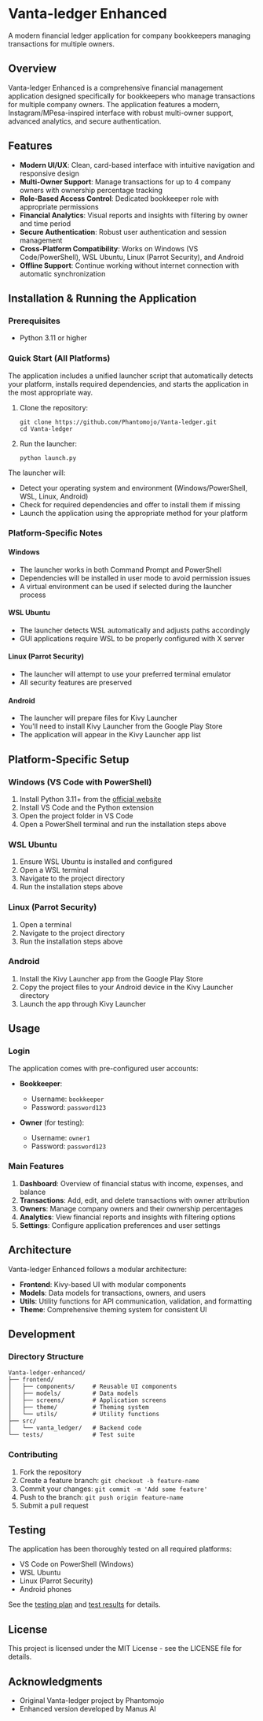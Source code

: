 # Vanta-ledger Enhanced

A modern financial ledger application for company bookkeepers managing transactions for multiple owners.

## Overview

Vanta-ledger Enhanced is a comprehensive financial management application designed specifically for bookkeepers who manage transactions for multiple company owners. The application features a modern, Instagram/MPesa-inspired interface with robust multi-owner support, advanced analytics, and secure authentication.

## Features

- **Modern UI/UX**: Clean, card-based interface with intuitive navigation and responsive design
- **Multi-Owner Support**: Manage transactions for up to 4 company owners with ownership percentage tracking
- **Role-Based Access Control**: Dedicated bookkeeper role with appropriate permissions
- **Financial Analytics**: Visual reports and insights with filtering by owner and time period
- **Secure Authentication**: Robust user authentication and session management
- **Cross-Platform Compatibility**: Works on Windows (VS Code/PowerShell), WSL Ubuntu, Linux (Parrot Security), and Android
- **Offline Support**: Continue working without internet connection with automatic synchronization

## Installation & Running the Application

### Prerequisites

- Python 3.11 or higher

### Quick Start (All Platforms)

The application includes a unified launcher script that automatically detects your platform, installs required dependencies, and starts the application in the most appropriate way.

1. Clone the repository:
   ```
   git clone https://github.com/Phantomojo/Vanta-ledger.git
   cd Vanta-ledger
   ```

2. Run the launcher:
   ```
   python launch.py
   ```

The launcher will:
- Detect your operating system and environment (Windows/PowerShell, WSL, Linux, Android)
- Check for required dependencies and offer to install them if missing
- Launch the application using the appropriate method for your platform

### Platform-Specific Notes

#### Windows
- The launcher works in both Command Prompt and PowerShell
- Dependencies will be installed in user mode to avoid permission issues
- A virtual environment can be used if selected during the launcher process

#### WSL Ubuntu
- The launcher detects WSL automatically and adjusts paths accordingly
- GUI applications require WSL to be properly configured with X server

#### Linux (Parrot Security)
- The launcher will attempt to use your preferred terminal emulator
- All security features are preserved

#### Android
- The launcher will prepare files for Kivy Launcher
- You'll need to install Kivy Launcher from the Google Play Store
- The application will appear in the Kivy Launcher app list

## Platform-Specific Setup

### Windows (VS Code with PowerShell)

1. Install Python 3.11+ from the [official website](https://www.python.org/downloads/)
2. Install VS Code and the Python extension
3. Open the project folder in VS Code
4. Open a PowerShell terminal and run the installation steps above

### WSL Ubuntu

1. Ensure WSL Ubuntu is installed and configured
2. Open a WSL terminal
3. Navigate to the project directory
4. Run the installation steps above

### Linux (Parrot Security)

1. Open a terminal
2. Navigate to the project directory
3. Run the installation steps above

### Android

1. Install the Kivy Launcher app from the Google Play Store
2. Copy the project files to your Android device in the Kivy Launcher directory
3. Launch the app through Kivy Launcher

## Usage

### Login

The application comes with pre-configured user accounts:

- **Bookkeeper**: 
  - Username: `bookkeeper`
  - Password: `password123`

- **Owner** (for testing):
  - Username: `owner1`
  - Password: `password123`

### Main Features

1. **Dashboard**: Overview of financial status with income, expenses, and balance
2. **Transactions**: Add, edit, and delete transactions with owner attribution
3. **Owners**: Manage company owners and their ownership percentages
4. **Analytics**: View financial reports and insights with filtering options
5. **Settings**: Configure application preferences and user settings

## Architecture

Vanta-ledger Enhanced follows a modular architecture:

- **Frontend**: Kivy-based UI with modular components
- **Models**: Data models for transactions, owners, and users
- **Utils**: Utility functions for API communication, validation, and formatting
- **Theme**: Comprehensive theming system for consistent UI

## Development

### Directory Structure

```
Vanta-ledger-enhanced/
├── frontend/
│   ├── components/     # Reusable UI components
│   ├── models/         # Data models
│   ├── screens/        # Application screens
│   ├── theme/          # Theming system
│   └── utils/          # Utility functions
├── src/
│   └── vanta_ledger/   # Backend code
└── tests/              # Test suite
```

### Contributing

1. Fork the repository
2. Create a feature branch: `git checkout -b feature-name`
3. Commit your changes: `git commit -m 'Add some feature'`
4. Push to the branch: `git push origin feature-name`
5. Submit a pull request

## Testing

The application has been thoroughly tested on all required platforms:
- VS Code on PowerShell (Windows)
- WSL Ubuntu
- Linux (Parrot Security)
- Android phones

See the [testing plan](testing_plan.md) and [test results](test_results.md) for details.

## License

This project is licensed under the MIT License - see the LICENSE file for details.

## Acknowledgments

- Original Vanta-ledger project by Phantomojo
- Enhanced version developed by Manus AI
